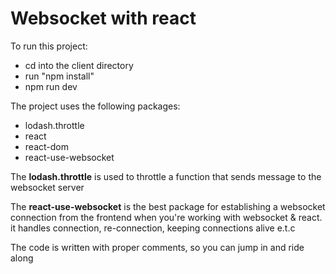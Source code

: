 # Websocket with react

To run this project:
- cd into the client directory
- run "npm install"
- npm run dev


The project uses the following packages:
- lodash.throttle
- react
- react-dom
- react-use-websocket

The **lodash.throttle** is used to throttle a function that sends message to the websocket server

The **react-use-websocket** is the best package for establishing a websocket connection from the frontend when you're working with websocket & react.
it handles connection, re-connection, keeping connections alive e.t.c

The code is written with proper comments, so you can jump in and ride along